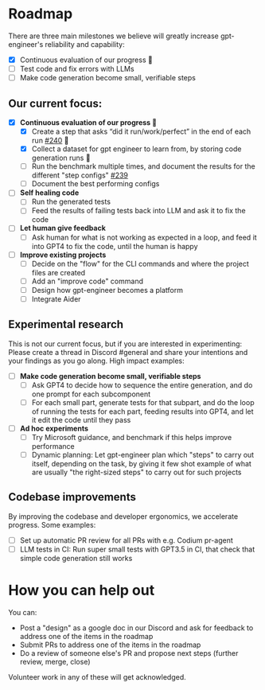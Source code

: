 # Roadmap

There are three main milestones we believe will greatly increase gpt-engineer's reliability and capability:
- [x] Continuous evaluation of our progress 🎉
- [ ] Test code and fix errors with LLMs
- [ ] Make code generation become small, verifiable steps

## Our current focus:

- [x] **Continuous evaluation of our progress 🎉**
  - [x] Create a step that asks “did it run/work/perfect” in the end of each run [#240](https://github.com/AntonOsika/gpt-engineer/issues/240) 🎉
  - [x] Collect a dataset for gpt engineer to learn from, by storing code generation runs 🎉
  - [ ] Run the benchmark multiple times, and document the results for the different "step configs" [#239](https://github.com/AntonOsika/gpt-engineer/issues/239)
  - [ ] Document the best performing configs
- [ ] **Self healing code**
  - [ ] Run the generated tests
  - [ ] Feed the results of failing tests back into LLM and ask it to fix the code
- [ ] **Let human give feedback**
  - [ ] Ask human for what is not working as expected in a loop, and feed it into GPT4 to fix the code, until the human is happy
- [ ] **Improve existing projects**
  - [ ] Decide on the "flow" for the CLI commands and where the project files are created
  - [ ] Add an "improve code" command
  - [ ] Design how gpt-engineer becomes a platform
  - [ ] Integrate Aider

## Experimental research
This is not our current focus, but if you are interested in experimenting: Please
create a thread in Discord #general and share your intentions and your findings as you
go along. High impact examples:
- [ ] **Make code generation become small, verifiable steps**
  - [ ] Ask GPT4 to decide how to sequence the entire generation, and do one
  prompt for each subcomponent
  - [ ] For each small part, generate tests for that subpart, and do the loop of running the tests for each part, feeding
results into GPT4, and let it edit the code until they pass
- [ ] **Ad hoc experiments**
  - [ ] Try Microsoft guidance, and benchmark if this helps improve performance
  - [ ] Dynamic planning: Let gpt-engineer plan which "steps" to carry out itself, depending on the
task, by giving it few shot example of what are usually "the right-sized steps" to carry
out for such projects

## Codebase improvements
By improving the codebase and developer ergonomics, we accelerate progress. Some examples:
- [ ] Set up automatic PR review for all PRs with e.g. Codium pr-agent
- [ ] LLM tests in CI: Run super small tests with GPT3.5 in CI, that check that simple code generation still works

# How you can help out

You can:

- Post a "design" as a google doc in our Discord and ask for feedback to address one of the items in the roadmap
- Submit PRs to address one of the items in the roadmap
- Do a review of someone else's PR and propose next steps (further review, merge, close)

Volunteer work in any of these will get acknowledged.
